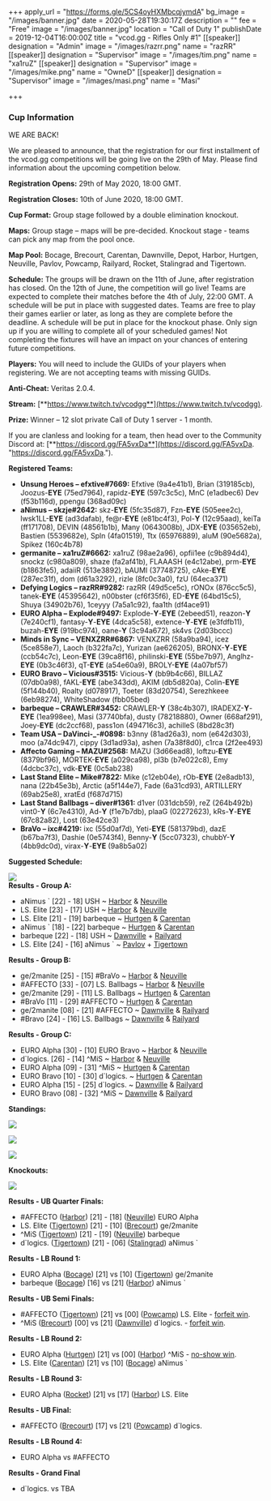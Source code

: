 +++
apply_url = "https://forms.gle/5CS4oyHXMbcqjymdA"
bg_image = "/images/banner.jpg"
date = 2020-05-28T19:30:17Z
description = ""
fee = "Free"
image = "/images/banner.jpg"
location = "Call of Duty 1"
publishDate = 2019-12-04T16:00:00Z
title = "vcod.gg - Rifles Only #1"
[[speaker]]
designation = "Admin"
image = "/images/razrr.png"
name = "razRR"
[[speaker]]
designation = "Supervisor"
image = "/images/tim.png"
name = "xa1ruZ"
[[speaker]]
designation = "Supervisor"
image = "/images/mike.png"
name = "OwneD"
[[speaker]]
designation = "Supervisor"
image = "/images/masi.png"
name = "Masi"

+++
### **Cup Information**

WE ARE BACK!

We are pleased to announce, that the registration for our first installment of the vcod.gg competitions will be going live on the 29th of May. Please find information about the upcoming competition below.

**Registration Opens:** 29th of May 2020, 18:00 GMT.

**Registration Closes:** 10th of June 2020, 18:00 GMT.

**Cup Format:** Group stage followed by a double elimination knockout.

**Maps:** Group stage – maps will be pre-decided. Knockout stage - teams can pick any map from the pool once.

**Map Pool:** Bocage, Brecourt, Carentan, Dawnville, Depot, Harbor, Hurtgen, Neuville, Pavlov, Powcamp, Railyard, Rocket, Stalingrad and Tigertown.

**Schedule:** The groups will be drawn on the 11th of June, after registration has closed. On the 12th of June, the competition will go live! Teams are expected to complete their matches before the 4th of July, 22:00 GMT. A schedule will be put in place with suggested dates. Teams are free to play their games earlier or later, as long as they are complete before the deadline. A schedule will be put in place for the knockout phase. Only sign up if you are willing to complete all of your scheduled games! Not completing the fixtures will have an impact on your chances of entering future competitions.

**Players:** You will need to include the GUIDs of your players when registering. We are not accepting teams with missing GUIDs.

**Anti-Cheat:** Veritas 2.0.4.

**Stream:** [**https://www.twitch.tv/vcodgg**](https://www.twitch.tv/vcodgg).

**Prize:** Winner – 12 slot private Call of Duty 1 server - 1 month.

If you are clanless and looking for a team, then head over to the Community Discord at: [**https://discord.gg/FA5vxDa**](https://discord.gg/FA5vxDa. "https://discord.gg/FA5vxDa.").

**Registered Teams:**

* **Unsung Heroes – efxtive#7669:** Efxtive (9a4e41b1), Brian (319185cb), Joozus-**EYE** (75ed7964), rapidz-**EYE** (597c3c5c), MnC (e1adbec6) Dev (f53b116d), ppengu (368ad09c)
* **aNimus – skzje#2642:** skz-**EYE** (5fc35d87), Fzn-**EYE** (505eee2c), lwsk1LL-**EYE** (ad3dafab), fe@r-**EYE** (e81bc4f3), Pol-**Y** (12c95aad), keiTa (ff171708), DEVIN (48561b1b), Many (0643008b), JDX-**EYE** (035652eb), Bastien (5539682e), Spln (4fa01519), Ttx (65976889), aluM (90e5682a), Spikez (160c4b78)
* **germanite – xa1ruZ#6662:** xa1ruZ (98ae2a96), opfii1ee (c9b894d4), snockz (c980a809), shaze (fa2af41b), FLAAASH (e4c12abe), prm-**EYE** (b1863fe5), adaiiR (513e3892), bAUMI (37748725), cAke-**EYE** (287ec31f), dom (d61a3292), rizle (8fc0c3a0), fzU (64eca371)
* **Defying Logics – razRR#9282:** razRR (49d5ce5c), rONOx (876cc5c5), tanek-**EYE** (45395642), n00bster (cf6f35f6), ED-**EYE** (64bd15c5), Shuya (34902b76), 1ceyyy (7a5a1c92), faa1th (df4ace91)
* **EURO Alpha – Explode#9497:** Explode-**Y**-**EYE** (2ebeed51), reazon-**Y** (7e240cf1), fantasy-**Y**-**EYE** (4dca5c58), extence-**Y**-**EYE** (e3fdfb11), buzah-**EYE** (919bc974), oane-**Y** (3c94a672), sk4vs (2d03bccc)
* **Minds in Sync – VENXZRR#6867:** VENXZRR (58a9ba94), icez (5ce858e7), Laoch (b322fa7c), Yurizan (ae626205), BRONX-**Y**-**EYE** (ccb54c7c), Leon-**EYE** (39ca8f16), philinski-**EYE** (55be7b97), Anglhz-**EYE** (0b3c46f3), qT-**EYE** (a54e60a9), BROLY-**EYE** (4a07bf57)
* **EURO Bravo – Vicious#3515:** Vicious-**Y** (bb9b4c66), BILLAZ (07db0a98), fAKL-**EYE** (abe343dd), AKIM (db5d820a), Colin-**EYE** (5f144b40), Roalty (d078917), Toeter (83d20754), Serezhkeee (6eb98274), WhiteShadow (fbb05bed)
* **barbeque – CRAWLER#3452:** CRAWLER-**Y** (38c4b307), IRADEXZ-**Y**-**EYE** (1ea998ee), Masi (37740bfa), dusty (78218880), Owner (668af291), Joey-**EYE** (dc2ccf68), pass1on (494716c3), achilleS (8bd28c3f)
* **Team USA – DaVinci-_-#0898:** b3nny (81ad26a3), nom (e642d303), moo (a74dc947), cippy (3d1ad93a), ashen (7a38f8d0), c1rca (2f2ee493)
* **Affecto Gaming – MAZU#2568:** MAZU (3d66ead8), loftzu-**EYE** (8379bf96), MORTEK-**EYE** (a029ca98), pl3b (b7e022c8), Emy (4dcbc37c), vdk-**EYE** (0c5ab238)
* **Last Stand Elite – Mike#7822:** Mike (c12eb04e), rOb-**EYE** (2e8adb13), nana (22b45e3b), Arctic (a5f144e7), Fade (6a31cd93), ARTILLERY (69ab25e8), xratEd (f687d715)
* **Last Stand Ballbags – diver#1361:** d1ver (031dcb59), reZ (264b492b) vint0-**Y** (6c7e4310), Ad-**Y** (f1e7b7db), plaaG (02272623), kRs-**Y**-**EYE** (67c82a82), Lost (63e42ce3)
* **BraVo – ixc#4219:** ixc (55d0af7d), Yeti-**EYE** (581379bd), dazE (b67ba7f3), Dashie (0e5743f4), Benny-**Y** (5cc07323), chubbY-**Y** (4bb9dc0d), virax-**Y**-**EYE** (9a8b5a02)

**Suggested Schedule:**

![](/images/schedting1.PNG)  
**Results - Group A:**

* aNimus \` \[22\] - 18\] USH \~ [Harbor](https://i.imgur.com/AHk50rx.png) & [Neuville](https://i.imgur.com/VJQ2W0v.jpg)
* LS. Elite \[23\] - \[17\] USH \~ [Harbor](https://i.imgur.com/uNEfhd9.png) & [Neuville](https://i.imgur.com/lf2zg0Z.png)
* LS. Elite \[21\] - \[19\] barbeque \~ [Hurtgen](https://i.imgur.com/0fhiOXS.png) & [Carentan](https://i.imgur.com/YaPE0fy.png)
* aNimus \` \[18\] - \[22\] barbeque \~ [Hurtgen](https://i.imgur.com/EFFxL6d.jpg) & [Carentan](https://i.imgur.com/VtN3QKM.jpg)
* barbeque \[22\] - \[18\] USH \~ [Dawnville](https://i.imgur.com/cRX1gXO.jpg) + [Railyard](https://i.imgur.com/MvCzE9k.jpg)
* LS. Elite \[24\] - \[16\] aNimus \` \~ [Pavlov](https://i.imgur.com/ZbzhF4K.jpg) + [Tigertown](https://i.imgur.com/sf1lIbp.jpg)

**Results - Group B:**

* ge/2manite \[25\] - \[15\] #BraVo \~ [Harbor](https://i.imgur.com/v6JGtz7.jpg) & [Neuville](https://i.imgur.com/eIixRHL.jpg)
* #AFFECTO \[33\] - \[07\] LS. Ballbags \~ [Harbor](https://i.imgur.com/pPRvIDJ.jpg) & [Neuville](https://i.imgur.com/TwTE3ld.jpg)
* ge/2manite \[29\] - \[11\] LS. Ballbags \~ [Hurtgen](https://i.imgur.com/gRjjxYy.jpg) & [Carentan](https://i.imgur.com/rtjYmNe.jpg)
* #BraVo \[11\] - \[29\] #AFFECTO \~ [Hurtgen](https://i.imgur.com/XOZVIGZ.jpg) & [Carentan](https://i.imgur.com/8tWdIHh.jpg)
* ge/2manite \[08\] - \[21\] #AFFECTO \~ [Dawnville](https://i.imgur.com/fxfDeQb.jpg) & [Railyard](https://i.imgur.com/XB4xoSW.jpg)
* #Bravo \[24\] - \[16\] LS. Ballbags \~ [Dawnville](https://i.imgur.com/Tk7OiV3.jpg) & [Railyard](https://i.imgur.com/LEpiCts.jpg)

**Results - Group C:**

* EURO Alpha \[30\] - \[10\] EURO Bravo \~ [Harbor](https://i.imgur.com/WdkGSRa.jpg) & [Neuville](https://i.imgur.com/o8gUNEX.jpg)
* d\`logics. \[26\] - \[14\] ^MiS \~ [Harbor](https://i.imgur.com/itviaMj.jpg) & [Neuville](https://i.imgur.com/m49eFIw.jpg)
* EURO Alpha \[09\] - \[31\] ^MiS \~ [Hurtgen](https://i.imgur.com/ThCJe6e.jpg) & [Carentan](https://i.imgur.com/ViGoCzu.jpg)
* EURO Bravo \[10\] - \[30\] d\`logics. \~ [Hurtgen](https://i.imgur.com/MhmopH0.jpg) & [Carentan](https://i.imgur.com/26IyOmC.jpg)
* EURO Alpha \[15\] - \[25\] d\`logics. \~ [Dawnville](https://i.imgur.com/egy4fIw.jpg) & [Railyard](https://i.imgur.com/ll5mrXL.jpg)
* EURO Bravo \[08\] - \[32\] ^MiS \~ [Dawnville](https://i.imgur.com/WXUhSrA.jpg) & [Railyard](https://i.imgur.com/NN0LbRH.jpg)

**Standings:**

![](/images/graa1.PNG)

![](/images/grbb1.PNG)

![](/images/grc111.PNG)

**Knockouts:**

![](/images/skskskks.PNG)

**Results - UB Quarter Finals:**

* #AFFECTO ([Harbor](https://i.imgur.com/g2r1D1F.jpg)) \[21\] - \[18\] ([Neuville](https://i.imgur.com/5z42KK7.jpg)) EURO Alpha
* LS. Elite ([Tigertown](https://i.imgur.com/SZxlj9j.png)) \[21\] - \[10\] ([Brecourt](https://i.imgur.com/jhICESm.jpg)) ge/2manite
* ^MiS ([Tigertown](https://i.imgur.com/X5UOPwP.jpg)) \[21\] - \[19\] ([Neuville](https://i.imgur.com/bCj7opU.jpg)) barbeque
* d\`logics. ([Tigertown](https://i.imgur.com/WF88Fds.jpg)) \[21\] - \[06\] ([Stalingrad](https://i.imgur.com/Zvhvnub.jpg)) aNimus \`

**Results - LB Round 1:**

* EURO Alpha ([Bocage](https://i.imgur.com/M22n8PK.jpg)) \[21\] vs \[10\] ([Tigertown](https://i.imgur.com/RB86a5W.jpg)) ge/2manite
* barbeque ([Bocage](https://i.imgur.com/EGVYdAi.jpg)) \[16\] vs \[21\] ([Harbor](https://i.imgur.com/NfBnzwZ.jpg)) aNimus \`

**Results - UB Semi Finals:**

* #AFFECTO ([Tigertown](https://i.imgur.com/vsSHWMP.jpg)) \[21\] vs \[00\] ([Powcamp](https://i.imgur.com/VFtMPtd.jpg)) LS. Elite - [forfeit win](https://i.imgur.com/efZ7AsR.png).
* ^MiS ([Brecourt](https://i.imgur.com/PMna2na.jpg)) \[00\] vs \[21\] ([Dawnville](https://i.imgur.com/rHV9gxC.jpg)) d\`logics. - [forfeit win](https://i.imgur.com/c7mOKBo.png).

**Results - LB Round 2:**

* EURO Alpha ([Hurtgen](https://i.imgur.com/QobVZ4k.png)) \[21\] vs \[00\] ([Harbor](https://i.imgur.com/QobVZ4k.png)) ^MiS - [no-show win](https://i.imgur.com/QobVZ4k.png).
* LS. Elite ([Carentan](https://i.imgur.com/bamdhV8.jpg)) \[21\] vs \[10\] ([Bocage](https://i.imgur.com/LAUBC7a.jpg)) aNimus \`

**Results - LB Round 3:**

* EURO Alpha ([Rocket](https://i.imgur.com/806rwTm.jpg)) \[21\] vs \[17\] ([Harbor](https://i.imgur.com/a8eq6Ir.jpg)) LS. Elite

**Results - UB Final:**

* #AFFECTO ([Brecourt](https://i.imgur.com/rfM1vru.jpg)) \[17\] vs \[21\] ([Powcamp](https://i.imgur.com/EkXB68Y.jpg)) d\`logics.

**Results - LB Round 4:**

* EURO Alpha vs #AFFECTO

**Results - Grand Final**

* d\`logics. vs TBA
